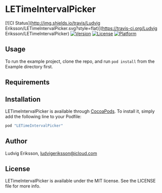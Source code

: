 # LETimeIntervalPicker

[![CI Status](http://img.shields.io/travis/Ludvig Eriksson/LETimeIntervalPicker.svg?style=flat)](https://travis-ci.org/Ludvig Eriksson/LETimeIntervalPicker)
[![Version](https://img.shields.io/cocoapods/v/LETimeIntervalPicker.svg?style=flat)](http://cocoapods.org/pods/LETimeIntervalPicker)
[![License](https://img.shields.io/cocoapods/l/LETimeIntervalPicker.svg?style=flat)](http://cocoapods.org/pods/LETimeIntervalPicker)
[![Platform](https://img.shields.io/cocoapods/p/LETimeIntervalPicker.svg?style=flat)](http://cocoapods.org/pods/LETimeIntervalPicker)

## Usage

To run the example project, clone the repo, and run `pod install` from the Example directory first.

## Requirements

## Installation

LETimeIntervalPicker is available through [CocoaPods](http://cocoapods.org). To install
it, simply add the following line to your Podfile:

```ruby
pod "LETimeIntervalPicker"
```

## Author

Ludvig Eriksson, ludvigeriksson@icloud.com

## License

LETimeIntervalPicker is available under the MIT license. See the LICENSE file for more info.
